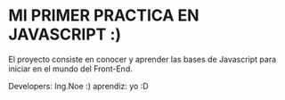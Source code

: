 # MI PRIMER PRACTICA EN JAVASCRIPT :)

El proyecto consiste en conocer y aprender las bases de Javascript para iniciar en el mundo del Front-End.


Developers:
Ing.Noe :)
aprendiz: yo :D
